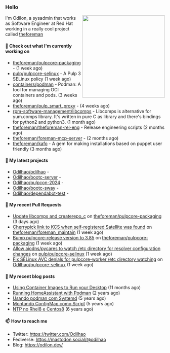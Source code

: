 ### Hello

<img align="right" src="https://avatars.githubusercontent.com/odilhao" width="260">

I'm Odilon, a sysadmin that works as Software Engineer at Red Hat working in a really cool project called [theforeman](https://theforeman.org/)

#### 👷 Check out what I'm currently working on

- [theforeman/pulpcore-packaging](https://github.com/theforeman/pulpcore-packaging) -  (1 week ago)
- [pulp/pulpcore-selinux](https://github.com/pulp/pulpcore-selinux) - A Pulp 3 SELinux policy (1 week ago)
- [containers/podman](https://github.com/containers/podman) - Podman: A tool for managing OCI containers and pods. (3 weeks ago)
- [theforeman/pulp_smart_proxy](https://github.com/theforeman/pulp_smart_proxy) -  (4 weeks ago)
- [rpm-software-management/libcomps](https://github.com/rpm-software-management/libcomps) - Libcomps is alternative for yum.comps library. It&#39;s written in pure C as library and there&#39;s bindings for python2 and python3. (1 month ago)
- [theforeman/theforeman-rel-eng](https://github.com/theforeman/theforeman-rel-eng) - Release engineering scripts (2 months ago)
- [theforeman/foreman-mcp-server](https://github.com/theforeman/foreman-mcp-server) -  (2 months ago)
- [theforeman/kafo](https://github.com/theforeman/kafo) - A gem for making installations based on puppet user friendly (3 months ago)

#### 🌱 My latest projects

- [Odilhao/odilhao](https://github.com/Odilhao/odilhao) - 
- [Odilhao/bootc-server](https://github.com/Odilhao/bootc-server) - 
- [Odilhao/pulpcon-2024](https://github.com/Odilhao/pulpcon-2024) - 
- [Odilhao/bootc-sway](https://github.com/Odilhao/bootc-sway) - 
- [Odilhao/dependabot-test](https://github.com/Odilhao/dependabot-test) - 

#### 🔨 My recent Pull Requests

- [Update libcomps and createrepo_c](https://github.com/theforeman/pulpcore-packaging/pull/2226) on [theforeman/pulpcore-packaging](https://github.com/theforeman/pulpcore-packaging) (3 days ago)
- [Cherrypick link to KCS when self-registered Satellite was found](https://github.com/theforeman/foreman_maintain/pull/1059) on [theforeman/foreman_maintain](https://github.com/theforeman/foreman_maintain) (1 week ago)
- [Bump pulpcore-release version to 3.85](https://github.com/theforeman/pulpcore-packaging/pull/2208) on [theforeman/pulpcore-packaging](https://github.com/theforeman/pulpcore-packaging) (1 week ago)
- [Allow aiodns/pycares to watch /etc directory for resolver configuration changes](https://github.com/pulp/pulpcore-selinux/pull/93) on [pulp/pulpcore-selinux](https://github.com/pulp/pulpcore-selinux) (1 week ago)
- [Fix SELinux AVC denials for pulpcore-worker /etc directory watching](https://github.com/Odilhao/pulpcore-selinux/pull/1) on [Odilhao/pulpcore-selinux](https://github.com/Odilhao/pulpcore-selinux) (1 week ago)

#### 📜 My recent blog posts

- [Using Container Images to Run your Desktop](https://odilon.dev/2024/10/29/building-a-desktop-with-bootc/) (11 months ago)
- [Running HomeAssistant with Podman](https://odilon.dev/2022/12/20/homeassistant-with-podman/) (2 years ago)
- [Usando podman com Systemd](https://odilon.dev/2020/06/30/usando-podman-com-systemd/) (5 years ago)
- [Montando ConfigMap como Script](https://odilon.dev/2020/03/08/montando-configmap-como-script/) (5 years ago)
- [NTP no Rhel8 e Centos8](https://odilon.dev/2019/09/17/2019-09-17-ntp-rhel8-centos8/) (6 years ago)


#### 📫 How to reach me

- Twitter: https://twitter.com/Odilhao
- Fediverse: https://mastodon.social/@odilhao
- Blog: https://odilon.dev/
